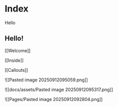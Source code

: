 # Index

Hello

## Hello!

[[Welcome]]

[[Inside]]

[[Callouts]]

![[Pasted image 20250912095059.png]]


![[docs/assets/Pasted image 20250912095317.png]]

![[Pages/Pasted image 20250912092804.png]]











